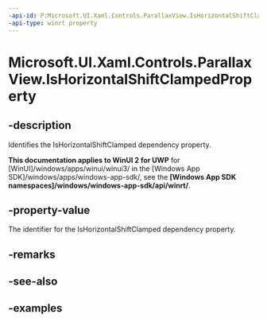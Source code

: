 ```yaml
---
-api-id: P:Microsoft.UI.Xaml.Controls.ParallaxView.IsHorizontalShiftClampedProperty
-api-type: winrt property
---
```

<!-- Property syntax.
public DependencyProperty IsHorizontalShiftClampedProperty { get; }
-->

# Microsoft.UI.Xaml.Controls.ParallaxView.IsHorizontalShiftClampedProperty


## -description

Identifies the IsHorizontalShiftClamped dependency property.


**This documentation applies to WinUI 2 for UWP** for [WinUI]/windows/apps/winui/winui3/ in the [Windows App SDK]/windows/apps/windows-app-sdk/, see the **[Windows App SDK namespaces]/windows/windows-app-sdk/api/winrt/**.

## -property-value

The identifier for the IsHorizontalShiftClamped dependency property.


## -remarks


## -see-also


## -examples


